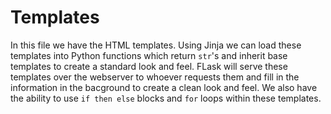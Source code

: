 # Templates
In this file we have the HTML templates. Using Jinja we can load these templates into Python functions which return `str`'s and inherit base templates to create a standard look and feel. FLask will serve these templates over the webserver to whoever requests them and fill in the information in the bacground to create a clean look and feel. We also have the ability to use `if then else` blocks and `for` loops within these templates.